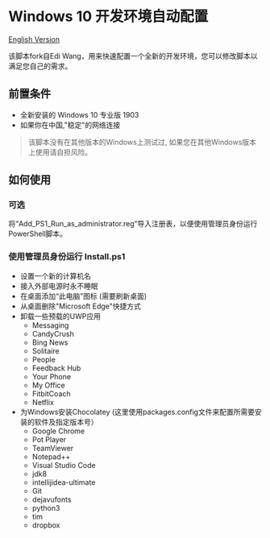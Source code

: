 # Windows 10 开发环境自动配置
[English Version](https://github.com/FaintGhost/EnvSetup/blob/master/README_EN.md)

该脚本fork自Edi Wang，用来快速配置一个全新的开发环境，您可以修改脚本以满足您自己的需求。

## 前置条件

- 全新安装的 Windows 10 专业版 1903
- 如果你在中国,"稳定"的网络连接

> 该脚本没有在其他版本的Windows上测试过, 如果您在其他Windows版本上使用请自担风险。

## 如何使用

### 可选

将“Add_PS1_Run_as_administrator.reg”导入注册表，以便使用管理员身份运行PowerShell脚本。

### 使用管理员身份运行 Install.ps1

- 设置一个新的计算机名
- 接入外部电源时永不睡眠
- 在桌面添加“此电脑”图标 (需要刷新桌面)
- 从桌面删除"Microsoft Edge"快捷方式
- 卸载一些预载的UWP应用
    - Messaging
    - CandyCrush
    - Bing News
    - Solitaire
    - People
    - Feedback Hub
    - Your Phone
    - My Office
    - FitbitCoach
    - Netflix
- 为Windows安装Chocolatey (这里使用packages.config文件来配置所需要安装的软件及指定版本号）
    - Google Chrome
    - Pot Player
    - TeamViewer
    - Notepad++
    - Visual Studio Code
    - jdk8
    - intellijidea-ultimate
    - Git
    - dejavufonts
    - python3
    - tim
    - dropbox